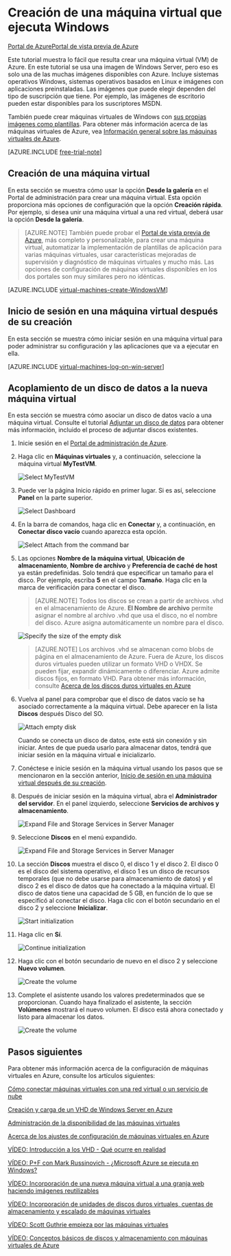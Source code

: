 <properties 
	pageTitle="Creación de una máquina virtual que ejecuta Windows en Azure" 
	description="Aprenda a crear una máquina virtual de Windows (VM) en Azure para, a continuación, iniciar sesión y conectar un disco de datos" 
	services="virtual-machines" 
	documentationCenter="" 
	authors="KBDAzure" 
	manager="timlt" 
	editor="tysonn"/>

<tags 
	ms.service="virtual-machines" 
	ms.workload="infrastructure-services" 
	ms.tgt_pltfrm="vm-windows" 
	ms.devlang="na" 
	ms.topic="article" 
	ms.date="03/04/2015" 
	ms.author="kathydav"/>



# Creación de una máquina virtual que ejecuta Windows

<div class="dev-center-tutorial-selector sublanding"><a href="/documentation/articles/virtual-machines-windows-tutorial/" title="Azure Portal" class="current">Portal de Azure</a><a href="/documentation/articles/virtual-machines-windows-tutorial-azure-preview/" title="Azure Preview Portal">Portal de vista previa de Azure</a></div>

Este tutorial muestra lo fácil que resulta crear una máquina virtual (VM) de Azure. En este tutorial se usa una imagen de Windows Server, pero eso es solo una de las muchas imágenes disponibles con Azure. Incluye sistemas operativos Windows, sistemas operativos basados en Linux e imágenes con aplicaciones preinstaladas. Las imágenes que puede elegir dependen del tipo de suscripción que tiene. Por ejemplo, las imágenes de escritorio pueden estar disponibles para los suscriptores MSDN.


También puede crear máquinas virtuales de Windows con [sus propias imágenes como plantillas](virtual-machines-create-upload-vhd-windows-server.md). Para obtener más información acerca de las máquinas virtuales de Azure, vea [Información general sobre las máquinas virtuales de Azure](http://msdn.microsoft.com/library/azure/jj156143.aspx).

[AZURE.INCLUDE [free-trial-note](../../includes/free-trial-note.md)]

## <a id="createvirtualmachine"> </a>Creación de una máquina virtual

En esta sección se muestra cómo usar la opción **Desde la galería** en el Portal de administración para crear una máquina virtual. Esta opción proporciona más opciones de configuración que la opción **Creación rápida**. Por ejemplo, si desea unir una máquina virtual a una red virtual, deberá usar la opción **Desde la galería**.

> [AZURE.NOTE] También puede probar el [Portal de vista previa de Azure](https://portal.azure.com), más completo y personalizable, para crear una máquina virtual, automatizar la implementación de plantillas de aplicación para varias máquinas virtuales, usar características mejoradas de supervisión y diagnóstico de máquinas virtuales y mucho más. Las opciones de configuración de máquinas virtuales disponibles en los dos portales son muy similares pero no idénticas.  

[AZURE.INCLUDE [virtual-machines-create-WindowsVM](../../includes/virtual-machines-create-WindowsVM.md)]

## <a id="logon"> </a>Inicio de sesión en una máquina virtual después de su creación 

En esta sección se muestra cómo iniciar sesión en una máquina virtual para poder administrar su configuración y las aplicaciones que va a ejecutar en ella.

[AZURE.INCLUDE [virtual-machines-log-on-win-server](../../includes/virtual-machines-log-on-win-server.md)]

## <a id="attachdisk"> </a>Acoplamiento de un disco de datos a la nueva máquina virtual 

En esta sección se muestra cómo asociar un disco de datos vacío a una máquina virtual. Consulte el tutorial [Adjuntar un disco de datos](http://azure.microsoft.com/documentation/articles/storage-windows-attach-disk/) para obtener más información, incluido el proceso de adjuntar discos existentes.

1. Inicie sesión en el [Portal de administración de Azure](http://manage.windowsazure.com).

2. Haga clic en **Máquinas virtuales** y, a continuación, seleccione la máquina virtual **MyTestVM**.

	![Select MyTestVM](./media/virtual-machines-windows-tutorial/selectvm.png)
	
3. Puede ver la página Inicio rápido en primer lugar. Si es así, seleccione **Panel** en la parte superior.

	![Select Dashboard](./media/virtual-machines-windows-tutorial/dashboard.png)

4. En la barra de comandos, haga clic en **Conectar** y, a continuación, en **Conectar disco vacío** cuando aparezca esta opción.

	![Select Attach from the command bar](./media/virtual-machines-windows-tutorial/commandbarattach.png)	

5. Las opciones **Nombre de la máquina virtual**, **Ubicación de almacenamiento**, **Nombre de archivo** y **Preferencia de caché de host** ya están predefinidas. Solo tendrá que especificar un tamaño para el disco. Por ejemplo, escriba **5** en el campo **Tamaño**. Haga clic en la marca de verificación para conectar el disco.


	>[AZURE.NOTE] Todos los discos se crean a partir de archivos .vhd en el almacenamiento de Azure. **El Nombre de archivo** permite asignar el nombre al archivo .vhd que usa el disco, no el nombre del disco. Azure asigna automáticamente un nombre para el disco. 

	![Specify the size of the empty disk](./media/virtual-machines-windows-tutorial/emptydisksize.png)	
	
	>[AZURE.NOTE] Los archivos .vhd se almacenan como blobs de página en el almacenamiento de Azure. Fuera de Azure, los discos duros virtuales pueden utilizar un formato VHD o VHDX. Se pueden fijar, expandir dinámicamente o diferenciar. Azure admite discos fijos, en formato VHD. Para obtener más información, consulte [Acerca de los discos duros virtuales en Azure](http://msdn.microsoft.com/library/azure/dn790344.aspx)  

6. Vuelva al panel para comprobar que el disco de datos vacío se ha asociado correctamente a la máquina virtual. Debe aparecer en la lista **Discos** después Disco del SO.

	![Attach empty disk](./media/virtual-machines-windows-tutorial/disklistwithdatadisk.png)

	Cuando se conecta un disco de datos, este está sin conexión y sin iniciar. Antes de que pueda usarlo para almacenar datos, tendrá que iniciar sesión en la máquina virtual e inicializarlo.

7. Conéctese e inicie sesión en la máquina virtual usando los pasos que se mencionaron en la sección anterior, [Inicio de sesión en una máquina virtual después de su creación](#logon).

8. Después de iniciar sesión en la máquina virtual, abra el **Administrador del servidor**. En el panel izquierdo, seleccione **Servicios de archivos y almacenamiento**.

	![Expand File and Storage Services in Server Manager](./media/virtual-machines-windows-tutorial/fileandstorageservices.png)

9. Seleccione **Discos** en el menú expandido.

	![Expand File and Storage Services in Server Manager](./media/virtual-machines-windows-tutorial/selectdisks.png)	
	
10.	La sección **Discos** muestra el disco 0, el disco 1 y el disco 2. El disco 0 es el disco del sistema operativo, el disco 1 es un disco de recursos temporales (que no debe usarse para almacenamiento de datos) y el disco 2 es el disco de datos que ha conectado a la máquina virtual. El disco de datos tiene una capacidad de 5 GB, en función de lo que se especificó al conectar el disco. Haga clic con el botón secundario en el disco 2 y  seleccione **Inicializar**.

	![Start initialization](./media/virtual-machines-windows-tutorial/initializedisk.png)

11. Haga clic en **Sí**.

	![Continue initialization](./media/virtual-machines-windows-tutorial/yesinitialize.png)

12. Haga clic con el botón secundario de nuevo en el disco 2 y seleccione **Nuevo volumen**. 

	![Create the volume](./media/virtual-machines-windows-tutorial/initializediskvolume.png)

13. Complete el asistente usando los valores predeterminados que se proporcionan. Cuando haya finalizado el asistente, la sección **Volúmenes** mostrará el nuevo volumen. El disco está ahora conectado y listo para almacenar los datos. 

	![Create the volume](./media/virtual-machines-windows-tutorial/newvolumecreated.png)
	
## Pasos siguientes 

Para obtener más información acerca de la configuración de máquinas virtuales en Azure, consulte los artículos siguientes:

[Cómo conectar máquinas virtuales con una red virtual o un servicio de nube](cloud-services-connect-virtual-machine.md)

[Creación y carga de un VHD de Windows Server en Azure](virtual-machines-create-upload-vhd-windows-server.md)

[Administración de la disponibilidad de las máquinas virtuales](../manage-availability-virtual-machines.md)

[Acerca de los ajustes de configuración de máquinas virtuales en Azure](http://msdn.microsoft.com/library/azure/dn763935.aspx)

[VÍDEO: Introducción a los VHD - Qué ocurre en realidad](http://azure.microsoft.com/documentation/videos/getting-started-with-azure-virtual-machines)

[VÍDEO: P+F con Mark Russinovich - ¿Microsoft Azure se ejecuta en Windows?](http://azure.microsoft.com/documentation/videos/mark-russinovich-windows-on-azure)

[VÍDEO: Incorporación de una nueva máquina virtual a una granja web haciendo imágenes reutilizables](http://azure.microsoft.com/documentation/videos/adding-virtual-machines-web-farm)

[VÍDEO: Incorporación de unidades de discos duros virtuales, cuentas de almacenamiento y escalado de máquinas virtuales](http://azure.microsoft.com/documentation/videos/adding-drives-scaling-virtual-machines)

[VÍDEO: Scott Guthrie empieza por las máquinas virtuales](http://azure.microsoft.com/documentation/videos/virtual-machines-scottgu)

[VÍDEO: Conceptos básicos de discos y almacenamiento con máquinas virtuales de Azure](http://azure.microsoft.com/documentation/videos/storage-and-disks-virtual-machines)



[Acerca de las máquinas virtuales en Azure]: #virtualmachine
[Creación de una máquina virtual]: #custommachine
[Inicio de sesión en una máquina virtual después de su creación]: #logon
[Acoplamiento de un disco de datos a la nueva máquina virtual]: #attachdisk
[Establecimiento de la comunicación con la máquina virtual]: #endpoints

<!--HONumber=47-->
 